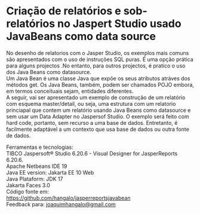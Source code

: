 # Criação de relatórios e sob-relatórios no Jaspert Studio usado JavaBeans como data source

No desenho de relatorios com o Jasper Studio, os exemplos mais comuns são apresentados com o uso de instruções SQL puras. É uma opção prática para alguns projectos .No entanto, para outros projectos, é pratico o uso dos Java Beans como datasource.</br>
Um Java Bean é uma classe Java que expõe os seus atributos atráves dos métodos get. Os Java Beans, também,  podem ser chamados POJO embora,  em termos conceituais sejam, entidades diferentes.</br>
A seguir, vai ser apresentado um exemplo de construção de um relatório com esquema master/detail, ou seja, uma estrutura com um relatorio princiapal que contem um relatório usando Java Beans como datasource e sem usar um Data Adapter no Jaspersof Studio.
O exemplo será feito com hard code, portanto, sem recurso a uma base de dados. Entretanto, é facilmente adaptável a um contexto que usa base de dados ou outra fonte de dados.</br>

Ferramentas e tecnologias: </br>
TIBCO Jaspersoft® Studio 6.20.6 - Visual Designer for JasperReports 6.20.6. </br>
Apache Netbeans IDE 19 </br>
Java EE version: Jakarta EE 10 Web </br>
Java Plataform: JDK 17 </br>
Jakarta Faces 3.0</br>
Código fonte em:</br>
https://github.com/hangalo/jasperreportsjavabean</br>
Feedback para: joaquimhangalo@gmail.com
